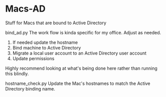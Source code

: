 Macs-AD
=======

Stuff for Macs that are bound to Active Directory

bind_ad.py
The work flow is kinda specific for my office. Adjust as needed.
1. If needed update the hostname
2. Bind machine to Active Directory
3. Migrate a local user account to an Active Directory user account
4. Update permissions

Highly recommend looking at what's being done here rather than running 
this blindly.

hostname_check.py
Update the Mac's hostnames to match the Active Directory binding name.
